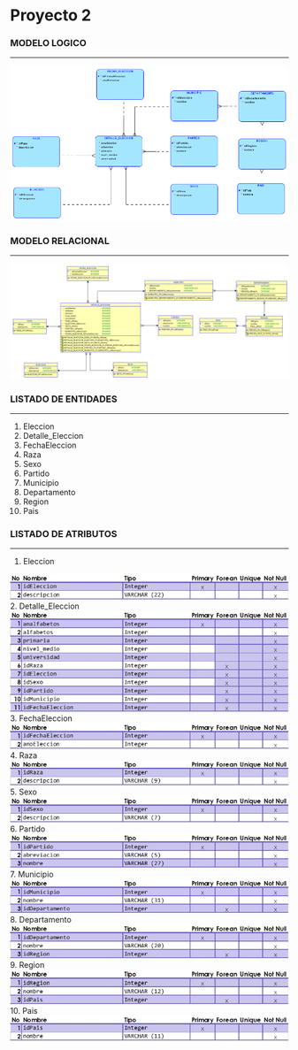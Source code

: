 # Proyecto 2


### MODELO LOGICO
---
<img src="src/ModeloLogico.png">

### MODELO RELACIONAL
---
<img src="src/ModeloRelacional.png">

### LISTADO DE ENTIDADES
---
1. Eleccion
2. Detalle_Eleccion
3. FechaEleccion
4. Raza
5. Sexo
6. Partido
7. Municipio
8. Departamento
9. Region
10. Pais

### LISTADO DE ATRIBUTOS
---
1. Eleccion
<img src="src/ELECCION.jpg">
2. Detalle_Eleccion
<img src="src/DETALLE.jpg">
3. FechaEleccion
<img src="src/FECHA.jpg">
4. Raza
<img src="src/RAZA.jpg">
5. Sexo
<img src="src/SEXO.jpg">
6. Partido
<img src="src/PARTIDO.jpg">
7. Municipio
<img src="src/MUNICIPIO.jpg">
8. Departamento
<img src="src/DEPARTAMENTO.jpg">
9. Region
<img src="src/REGION.jpg">
10. Pais
<img src="src/PAIS.jpg">
